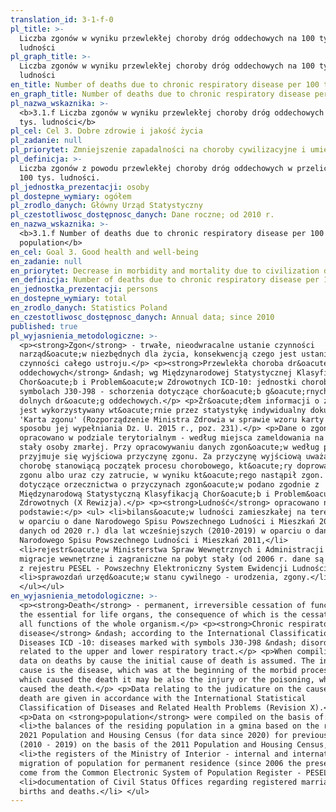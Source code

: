 ```yaml
---
translation_id: 3-1-f-0
pl_title: >-
  Liczba zgonów w wyniku przewlekłej choroby dróg oddechowych na 100 tys.
  ludności
pl_graph_title: >-
  Liczba zgonów w wyniku przewlekłej choroby dróg oddechowych na 100 tys.
  ludności
en_title: Number of deaths due to chronic respiratory disease per 100 thous. population
en_graph_title: Number of deaths due to chronic respiratory disease per 100 thous. population
pl_nazwa_wskaznika: >-
  <b>3.1.f Liczba zgonów w wyniku przewlekłej choroby dróg oddechowych na 100
  tys. ludności</b>
pl_cel: Cel 3. Dobre zdrowie i jakość życia
pl_zadanie: null
pl_priorytet: Zmniejszenie zapadalności na choroby cywilizacyjne i umieralności z ich powodu
pl_definicja: >-
  Liczba zgonów z powodu przewlekłej choroby dróg oddechowych w przeliczeniu na
  100 tys. ludności.
pl_jednostka_prezentacji: osoby
pl_dostepne_wymiary: ogółem
pl_zrodlo_danych: Główny Urząd Statystyczny
pl_czestotliwosc_dostępnosc_danych: Dane roczne; od 2010 r.
en_nazwa_wskaznika: >-
  <b>3.1.f Number of deaths due to chronic respiratory disease per 100 thous.
  population</b>
en_cel: Goal 3. Good health and well-being
en_zadanie: null
en_priorytet: Decrease in morbidity and mortality due to civilization diseases
en_definicja: Number of deaths due to chronic respiratory disease per 100 thous. population.
en_jednostka_prezentacji: persons
en_dostepne_wymiary: total
en_zrodlo_danych: Statistics Poland
en_czestotliwosc_dostępnosc_danych: Annual data; since 2010
published: true
pl_wyjasnienia_metodologiczne: >-
  <p><strong>Zgon</strong> - trwałe, nieodwracalne ustanie czynności
  narząd&oacute;w niezbędnych dla życia, konsekwencją czego jest ustanie
  czynności całego ustroju.</p> <p><strong>Przewlekła choroba dr&oacute;g
  oddechowych</strong> &ndash; wg Międzynarodowej Statystycznej Klasyfikacji
  Chor&oacute;b i Problem&oacute;w Zdrowotnych ICD-10: jednostki chorobowe o
  symbolach J30-J98 - schorzenia dotyczące chor&oacute;b g&oacute;rnych i
  dolnych dr&oacute;g oddechowych.</p> <p>Źr&oacute;dłem informacji o zgonach
  jest wykorzystywany wt&oacute;rnie przez statystykę indywidualny dokument
  'Karta zgonu' (Rozporządzenie Ministra Zdrowia w sprawie wzoru karty zgonu i
  sposobu jej wypełniania Dz. U. 2015 r., poz. 231).</p> <p>Dane o zgonach
  opracowano w podziale terytorialnym - według miejsca zameldowania na pobyt
  stały osoby zmarłej. Przy opracowywaniu danych zgon&oacute;w według przyczyn
  przyjmuje się wyjściowa przyczynę zgonu. Za przyczynę wyjściową uważa się
  chorobę stanowiącą początek procesu chorobowego, kt&oacute;ry doprowadził do
  zgonu albo uraz czy zatrucie, w wyniku kt&oacute;rego nastąpił zgon. Dane
  dotyczące orzecznictwa o przyczynach zgon&oacute;w podano zgodnie z
  Międzynarodową Statystyczną Klasyfikacją Chor&oacute;b i Problem&oacute;w
  Zdrowotnych (X Rewizja).</p> <p><strong>Ludność</strong> opracowano na
  podstawie:</p> <ul> <li>bilans&oacute;w ludności zamieszkałej na terenie gminy
  w oparciu o dane Narodowego Spisu Powszechnego Ludności i Mieszkań 2021 (dla
  danych od 2020 r.) dla lat wcześniejszych (2010-2019) w oparciu o dane
  Narodowego Spisu Powszechnego Ludności i Mieszkań 2011,</li>
  <li>rejestr&oacute;w Ministerstwa Spraw Wewnętrznych i Administracji -
  migracje wewnętrzne i zagraniczne na pobyt stały (od 2006 r. dane są pobierane
  z rejestru PESEL - Powszechny Elektroniczny System Ewidencji Ludności),</li>
  <li>sprawozdań urzęd&oacute;w stanu cywilnego - urodzenia, zgony.</li>
  </ul></ul>
en_wyjasnienia_metodologiczne: >-
  <p><strong>Death</strong> - permanent, irreversible cessation of functions of
  the essential for life organs, the consequence of which is the cessation of
  all functions of the whole organism.</p> <p><strong>Chronic respiratory tract
  disease</strong> &ndash; according to the International Classification of
  Diseases ICD -10: diseases marked with symbols J30-J98 &ndash; disorders
  related to the upper and lower respiratory tract.</p> <p>When compiling the
  data on deaths by cause the initial cause of death is assumed. The initial
  cause is the disease, which was at the beginning of the morbid process and
  which caused the death it may be also the injury or the poisoning, which
  caused the death.</p> <p>Data relating to the judicature on the causes of
  death are given in accordance with the International Statistical
  Classification of Diseases and Related Health Problems (Revision X).</p>
  <p>Data on <strong>population</strong> were compiled on the basis of:</p> <ul>
  <li>the balances of the residing population in a gmina based on the results of
  2021 Population and Housing Census (for data since 2020) for previous years
  (2010 - 2019) on the basis of the 2011 Population and Housing Census,</li>
  <li>the registers of the Ministry of Interior - internal and international
  migration of population for permanent residence (since 2006 the presented data
  come from the Common Electronic System of Population Register - PESEL),</li>
  <li>documentation of Civil Status Offices regarding registered marriages,
  births and deaths.</li> </ul>
---
```

